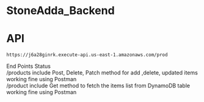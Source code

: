 # StoneAdda_Backend

# API																						
	https://j6a28ginrk.execute-api.us-east-1.amazonaws.com/prod																								
End Points							                                                                          Status																		
	/products	include Post, Delete, Patch method for add ,delete, updated items  					    working fine using Postman																		
	/product	include Get method to fetch the items list from DynamoDB table					        working fine using Postman																		
